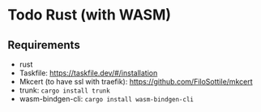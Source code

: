 # Todo Rust (with WASM)

## Requirements

* rust
* Taskfile: https://taskfile.dev/#/installation
* Mkcert (to have ssl with traefik): https://github.com/FiloSottile/mkcert
* trunk: `cargo install trunk`
* wasm-bindgen-cli: `cargo install wasm-bindgen-cli`
